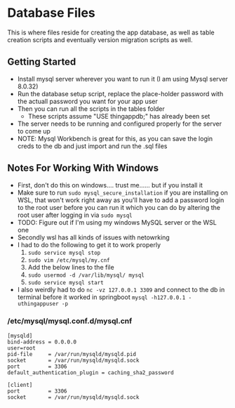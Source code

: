 # Database Files

This is where files reside for creating the app database, as well as table creation scripts and eventually version migration scripts as well.

## Getting Started
- Install mysql server wherever you want to run it (I am using Mysql server 8.0.32)
- Run the database setup script, replace the place-holder password with the actuall password you want for your app user
- Then you can run all the scripts in the tables folder
    - These scripts assume "USE thingappdb;" has already been set
- The server needs to be running and configured properly for the server to come up
- NOTE: Mysql Workbench is great for this, as you can save the login creds to the db and just import and run the .sql files

## Notes For Working With Windows
- First, don't do this on windows.... trust me...... but if you install it
- Make sure to run `sudo mysql_secure_installation` if you are installing on WSL, that won't work right away as you'll have to add a password login to the root user before you can run it which you can do by altering the root user after logging in via `sudo mysql`
- TODO: Figure out if I'm using my windows MySQL server or the WSL one
- Secondly wsl has all kinds of issues with netowrking
- I had to do the following to get it to work properly
    1. `sudo service mysql stop`
    2. `sudo vim /etc/mysql/my.cnf`
    3. Add the below lines to the file
    4. `sudo usermod -d /var/lib/mysql/ mysql`
    5. `sudo service mysql start`
- I also weirdly had to do `nc -vz 127.0.0.1 3309` and connect to the db in terminal before it worked in springboot `mysql -h127.0.0.1 -uthingappuser -p`

### /etc/mysql/mysql.conf.d/mysql.cnf
```
[mysqld]
bind-address = 0.0.0.0
user=root
pid-file     = /var/run/mysqld/mysqld.pid
socket       = /var/run/mysqld/mysqld.sock
port         = 3306
default_authentication_plugin = caching_sha2_password

[client]
port         = 3306
socket       = /var/run/mysqld/mysqld.sock
```